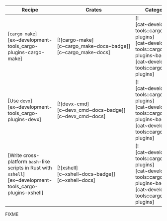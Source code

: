 | Recipe | Crates | Categories |
|--------|--------|------------|
| [`cargo make`][ex~development-tools_cargo-plugins-cargo-make] | [![cargo-make][c~cargo_make~docs~badge]][c~cargo_make~docs] | [![cat~development-tools::cargo-plugins][cat~development-tools::cargo-plugins~badge]][cat~development-tools::cargo-plugins] |
| [Use `devx`][ex~development-tools_cargo-plugins-devx] | [![devx-cmd][c~devx_cmd~docs~badge]][c~devx_cmd~docs] | [![cat~development-tools::cargo-plugins][cat~development-tools::cargo-plugins~badge]][cat~development-tools::cargo-plugins] |
| [Write cross-platform `bash`-like scripts in Rust with `xshell`][ex~development-tools_cargo-plugins-xshell] | [![xshell][c~xshell~docs~badge]][c~xshell~docs] | [![cat~development-tools::cargo-plugins][cat~development-tools::cargo-plugins~badge]][cat~development-tools::cargo-plugins] |

<div class="hidden">
FIXME
</div>
